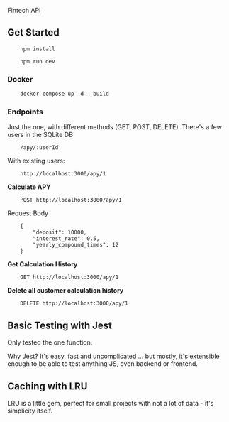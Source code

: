 Fintech API

## Get Started

        npm install

        npm run dev

### Docker

        docker-compose up -d --build


### Endpoints

Just the one, with different methods (GET, POST, DELETE). There's a few users in the SQLite DB

        /apy/:userId

With existing users:

        http://localhost:3000/apy/1


**Calculate APY**

        POST http://localhost:3000/apy/1

Request Body

        {
            "deposit": 10000,
            "interest_rate": 0.5,
            "yearly_compound_times": 12
        }


**Get Calculation History**

        GET http://localhost:3000/apy/1


**Delete all customer calculation history**

        DELETE http://localhost:3000/apy/1

## Basic Testing with Jest

Only tested the one function.

Why Jest? It's easy, fast and uncomplicated ... but mostly, it's extensible enough to be able to test anything JS, even backend or frontend.


## Caching with LRU

LRU is a little gem, perfect for small projects with not a lot of data - it's simplicity itself.
